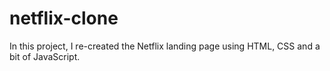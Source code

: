 # netflix-clone
In this project, I re-created the Netflix landing page using HTML, CSS and a bit of JavaScript.
